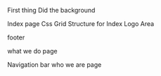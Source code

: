 <!-- Terrell's Comments -->
First thing 
Did the background 






<!-- Alax's Comments-->

Index page
Css Grid Structure for Index
Logo Area






<!-- Josey's Comments -->

footer







<!-- Stephanie's Comments -->

what we do page







<!-- Monica's Comments -->

Navigation bar
who we are page
